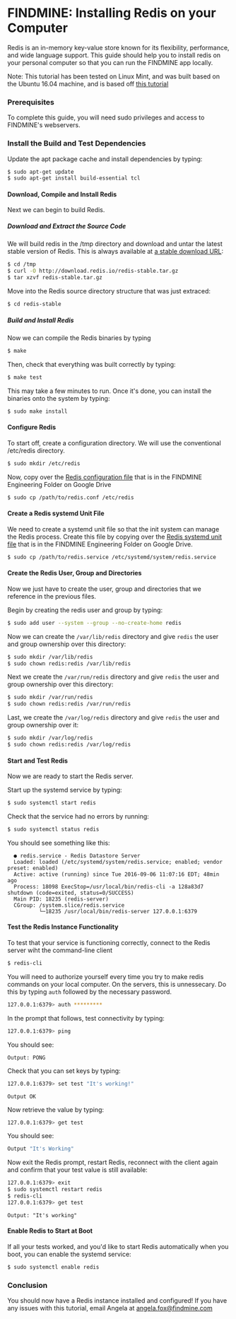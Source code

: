 # FINDMINE: Installing Redis on your Computer

Redis is an in-memory key-value store known for its flexibility, performance, and wide language support. This guide should help you to install redis on your personal computer so that you can run the FINDMINE app locally.

Note: This tutorial has been tested on Linux Mint, and was built based on the Ubuntu 16.04 machine, and is based off [this tutorial][tutorial]

### Prerequisites
To complete this guide, you will need sudo privileges and access to FINDMINE's webservers.

### Install the Build and Test Dependencies
Update the apt package cache and install dependencies by typing:

```sh
$ sudo apt-get update
$ sudo apt-get install build-essential tcl
```
#### Download, Compile and Install Redis
Next we can begin to build Redis.

##### Download and Extract the Source Code
We will build redis in the /tmp directory and download and untar the latest stable version of Redis. This is always available at [a stable download URL][stable]:

```sh
$ cd /tmp
$ curl -O http://download.redis.io/redis-stable.tar.gz
$ tar xzvf redis-stable.tar.gz
```
Move into the Redis source directory structure that was just extraced:
```sh
$ cd redis-stable
```

##### Build and Install Redis
Now we can compile the Redis binaries by typing
```sh
$ make
```
Then, check that everything was built correctly by typing:

```sh
$ make test
```
This may take a few minutes to run. Once it's done, you can install the binaries onto the system by typing:

```sh
$ sudo make install
```
#### Configure Redis
To start off, create a configuration directory. We will use the conventional /etc/redis directory. 

```sh
$ sudo mkdir /etc/redis
```
Now, copy over the [Redis configuration file][googledoc] that is in the FINDMINE Engineering Folder on Google Drive

```sh
$ sudo cp /path/to/redis.conf /etc/redis
```

#### Create a Redis systemd Unit File
We need to create a systemd unit file so that the init system can manage the Redis process. Create this file by copying over the [Redis systemd unit file][redis.service] that is in the FINDMINE Engineering Folder on Google Drive.

```sh
$ sudo cp /path/to/redis.service /etc/systemd/system/redis.service
```

#### Create the Redis User, Group and Directories
Now we just have to create the user, group and directories that we reference in the previous files.

Begin by creating the redis user and group by typing:
```sh
$ sudo add user --system --group --no-create-home redis
```
Now we can create the ```/var/lib/redis``` directory and give `redis` the user and group ownership over this directory:
```sh
$ sudo mkdir /var/lib/redis
$ sudo chown redis:redis /var/lib/redis
```
Next we create the ```/var/run/redis``` directory and give `redis` the user and group ownership over this directory:
```sh
$ sudo mkdir /var/run/redis
$ sudo chown redis:redis /var/run/redis
```

Last, we create the `/var/log/redis` directory and give `redis` the user and group ownership over it:
```sh
$ sudo mkdir /var/log/redis
$ sudo chown redis:redis /var/log/redis
```

#### Start and Test Redis
Now we are ready to start the Redis server.

Start up the systemd service by typing:
```sh
$ sudo systemctl start redis
```
Check that the service had no errors by running:
```sh
$ sudo systemctl status redis
```
You should see something like this:
 ```
   ● redis.service - Redis Datastore Server
   Loaded: loaded (/etc/systemd/system/redis.service; enabled; vendor preset: enabled)
   Active: active (running) since Tue 2016-09-06 11:07:16 EDT; 48min ago
   Process: 18098 ExecStop=/usr/local/bin/redis-cli -a 128a83d7 shutdown (code=exited, status=0/SUCCESS)
   Main PID: 18235 (redis-server)
   CGroup: /system.slice/redis.service
           └─18235 /usr/local/bin/redis-server 127.0.0.1:6379       
```

#### Test the Redis Instance Functionality
To test that your service is functioning correctly, connect to the Redis server wiht the command-line client

```sh
$ redis-cli
```
You will need to authorize yourself every time you try to make redis commands on your local computer. On the servers, this is unnessecary. Do this by typing `auth` followed by the necessary password.

```sh
127.0.0.1:6379> auth *********
```

In the prompt that follows, test connectivity by typing:
```sh
127.0.0.1:6379> ping
```
You should see:
```
Output: PONG
```
Check that you can set keys by typing:
```sh
127.0.0.1:6379> set test "It's working!"
```
```
Output OK
```
Now retrieve the value by typing:
```sh
127.0.0.1:6379> get test
```
You should see: 
```sh
Output "It's Working"
```
Now exit the Redis prompt, restart Redis, reconnect with the client again and confirm that your test value is still available:

```sh
127.0.0.1:6379> exit
$ sudo systemctl restart redis
$ redis-cli
127.0.0.1:6379> get test
```

```
Output: "It's working"
```

#### Enable Redis to Start at Boot
If all your tests worked, and you'd like to start Redis automatically when you boot, you can enable the systemd service:

```sh
$ sudo systemctl enable redis
```

### Conclusion
You should now have a Redis instance installed and configured! If you have any issues with this tutorial, email Angela at angela.fox@findmine.com

[tutorial]: <https://www.digitalocean.com/community/tutorials/how-to-install-and-configure-redis-on-ubuntu-16-04>
[stable]: <http://download.redis.io/redis-stable.tar.gz>
[googledoc]: <https://drive.google.com/a/findmine.com/file/d/0B5c9zj-N1jWnUjJJbm0tbk85OXc/view?usp=sharing>
[redis.service]: <https://drive.google.com/a/findmine.com/file/d/0B5c9zj-N1jWnU1VPYnplUVZiOHc/view?usp=sharing>

 
